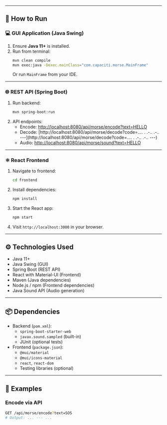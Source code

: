
---

## 🚀 How to Run

### 💻 GUI Application (Java Swing)

1. Ensure **Java 11+** is installed.
2. Run from terminal:
    ```bash
    mvn clean compile
    mvn exec:java -Dexec.mainClass="com.capaciti.morse.MainFrame"
    ```
    Or run `MainFrame` from your IDE.

---

### 🌐 REST API (Spring Boot)

1. Run backend:
    ```bash
    mvn spring-boot:run
    ```
2. API endpoints:
    - Encode: [http://localhost:8080/api/morse/encode?text=HELLO](http://localhost:8080/api/morse/encode?text=HELLO)
    - Decode: [http://localhost:8080/api/morse/decode?code=.... . .-.. .-.. ---](http://localhost:8080/api/morse/decode?code=.... . .-.. .-.. ---)
    - Audio: [http://localhost:8080/api/morse/sound?text=HELLO](http://localhost:8080/api/morse/sound?text=HELLO)

---

### ⚛️ React Frontend

1. Navigate to frontend:
    ```bash
    cd frontend
    ```
2. Install dependencies:
    ```bash
    npm install
    ```
3. Start the React app:
    ```bash
    npm start
    ```
4. Visit `http://localhost:3000` in your browser.

---

## ⚙️ Technologies Used

- Java 11+
- Java Swing (GUI)
- Spring Boot (REST API)
- React with Material-UI (Frontend)
- Maven (Java dependencies)
- Node.js / npm (Frontend dependencies)
- Java Sound API (Audio generation)

---

## 📦 Dependencies

- Backend (`pom.xml`):
  - `spring-boot-starter-web`
  - `javax.sound.sampled` (built-in)
  - JUnit (optional tests)
- Frontend (`package.json`):
  - `@mui/material`
  - `@mui/icons-material`
  - `react`, `react-dom`
  - Testing libraries (optional)

---

## 🧪 Examples

### Encode via API
```bash
GET /api/morse/encode?text=SOS
# Output: ... --- ...
